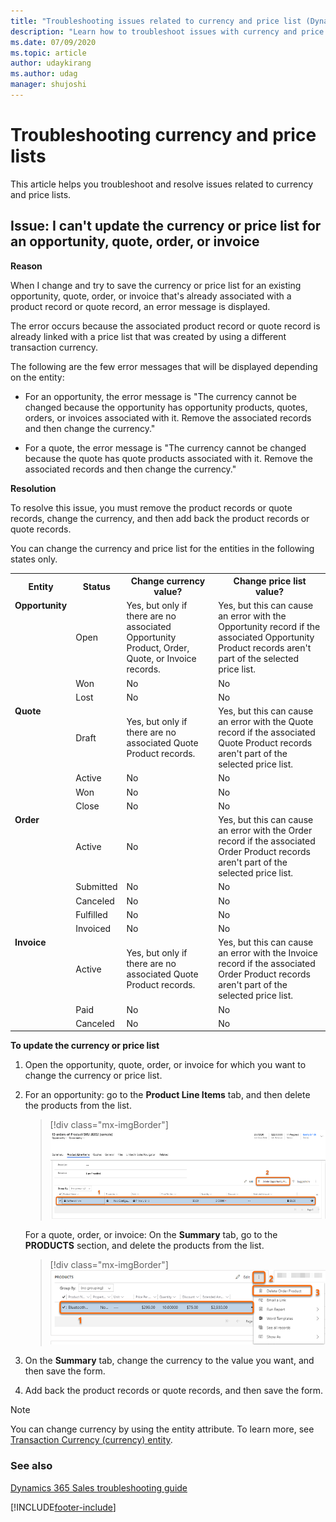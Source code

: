 ```yaml
---
title: "Troubleshooting issues related to currency and price list (Dynamics 365 Sales) | MicrosoftDocs"
description: "Learn how to troubleshoot issues with currency and price list in Dynamics 365 Sales."
ms.date: 07/09/2020
ms.topic: article
author: udaykirang
ms.author: udag
manager: shujoshi
---
```


# Troubleshooting currency and price lists

This article helps you troubleshoot and resolve issues related to currency and price lists.

<a name="update_currency_existing-oqoi"> </a>
## Issue: I can't update the currency or price list for an opportunity, quote, order, or invoice

**Reason**

When I change and try to save the currency or price list for an existing opportunity, quote, order, or invoice that's already associated with a product record or quote record, an error message is displayed.

The error occurs because the associated product record or quote record is already linked with a price list that was created by using a different transaction currency.

The following are the few error messages that will be displayed depending on the entity:

- For an opportunity, the error message is "The currency cannot be changed because the opportunity has opportunity products, quotes, orders, or invoices associated with it. Remove the associated records and then change the currency."

- For a quote, the error message is "The currency cannot be changed because the quote has quote products associated with it. Remove the associated records and then change the currency."

**Resolution**

To resolve this issue, you must remove the product records or quote records, change the currency, and then add back the product records or quote records.

You can change the currency and price list for the entities in the following states only.


<table>
<tr><th>Entity</th><th>Status</th><th>Change currency value?</th><th>Change price list value?</th></tr>
<tr><td valign="top" rowspan="3"><b>Opportunity</b></td><td>Open</td><td>Yes, but only if there are no associated Opportunity Product, Order, Quote, or Invoice records.</td><td>Yes, but this can cause an error with the Opportunity record if the associated Opportunity Product records aren't part of the selected price list.</td></tr>
<tr><td>Won</td><td>No</td><td>No</td></tr>
<tr><td>Lost</td><td>No</td><td>No</td></tr>
<tr><td valign="top" rowspan="4"><b>Quote</b></td><td>Draft</td><td>Yes, but only if there are no associated Quote Product records. </td><td>Yes, but this can cause an error with the Quote record if the associated Quote Product records aren't part of the selected price list.</td></tr>
<tr><td>Active</td><td>No</td><td>No</td></tr>
<tr><td>Won</td><td>No</td><td>No</td></tr>
<tr><td>Close</td><td>No</td><td>No</td></tr>
<tr><td valign="top" rowspan="5"><b>Order</b></td><td>Active</td><td>No </td><td>Yes, but this can cause an error with the Order record if the associated Order Product records<!--Edit okay?--> aren't part of the selected price list. </td></tr>
<tr><td>Submitted</td><td>No</td><td>No</td></tr>
<tr><td>Canceled</td><td>No</td><td>No</td></tr>
<tr><td>Fulfilled</td><td>No</td><td>No</td></tr>
<tr><td>Invoiced</td><td>No</td><td>No</td></tr>
<tr><td valign="top" rowspan="3"><b>Invoice</b></td><td>Active</td><td>Yes, but only if there are no associated Quote Product records. </td><td>Yes, but this can cause an error with the Invoice record if the associated Order Product records aren't part of the selected price list.</td></tr>
<tr><td>Paid</td><td>No</td><td>No</td></tr>
<tr><td>Canceled</td><td>No</td><td>No</td></tr>
</table>

**To update the currency or price list**

1. Open the opportunity, quote, order, or invoice for which you want to change the currency or price list.

2. For an opportunity: go to the **Product Line Items** tab, and then delete the products from the list.

    > [!div class="mx-imgBorder"]
    > ![Delete products from the product list in an opportunity form.](media/ts-currency-opportunity-product-list.png "Delete products from the product list in an opportunity form")

    For a quote, order, or invoice: On the **Summary** tab, go to the **PRODUCTS** section, and delete the products from the list.

    > [!div class="mx-imgBorder"]
    > ![Delete products from the product list in quote, order, or invoice forms.](media/ts-currency-qoi-product-list.png "Delete products from the product list in quote, order, or invoice forms")

3. On the **Summary** tab, change the currency to the value you want, and then save the form. 

4. Add back the product records or quote records, and then save the form.

> [!NOTE]
> You can change currency by using the entity attribute. To learn more, see [Transaction Currency (currency) entity](../customerengagement/on-premises/developer/transaction-currency-currency-entity.md).

### See also

[Dynamics 365 Sales troubleshooting guide](troubleshooting.md)  


[!INCLUDE[footer-include](../includes/footer-banner.md)]
